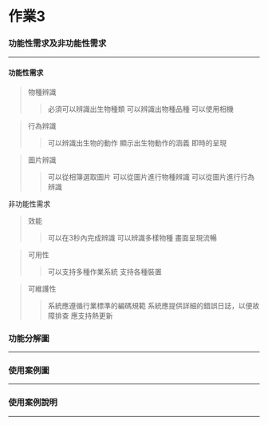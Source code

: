 # 作業3
### 功能性需求及非功能性需求
---
#### 功能性需求
> 物種辨識
>> 必須可以辨識出生物種類
>> 可以辨識出物種品種
>> 可以使用相機

> 行為辨識
>> 可以辨識出生物的動作
>> 顯示出生物動作的涵義
>> 即時的呈現

> 圖片辨識
>> 可以從相簿選取圖片
>> 可以從圖片進行物種辨識
>> 可以從圖片進行行為辨識

非功能性需求

> 效能
>> 可以在3秒內完成辨識
>> 可以辨識多樣物種
>> 畫面呈現流暢

> 可用性
>> 可以支持多種作業系統
>> 支持各種裝置

> 可維護性
>> 系統應遵循行業標準的編碼規範
>> 系統應提供詳細的錯誤日誌，以便故障排查
>> 應支持熱更新

### 功能分解圖
---


### 使用案例圖
---
### 使用案例說明
---
